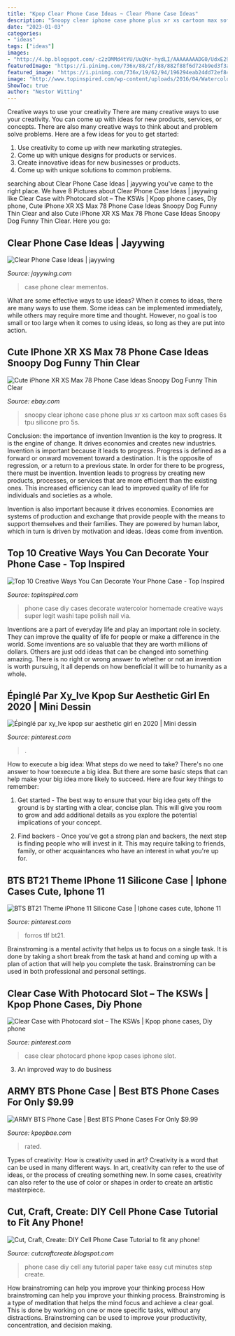 ```yaml
---
title: "Kpop Clear Phone Case Ideas ~ Clear Phone Case Ideas"
description: "Snoopy clear iphone case phone plus xr xs cartoon max soft cases 6s tpu silicone pro 5s"
date: "2023-01-03"
categories:
- "ideas"
tags: ["ideas"]
images:
- "http://4.bp.blogspot.com/-c2zOMMd4tYU/UuQNr-hydLI/AAAAAAAADG0/UdxE29L7_aw/w1200-h630-p-k-no-nu/0-+main+2.jpg"
featuredImage: "https://i.pinimg.com/736x/88/2f/88/882f88f6d724b9ed3f3a7df7202faaf4.jpg"
featured_image: "https://i.pinimg.com/736x/19/62/94/196294eab24dd72ef840da7033836dac.jpg"
image: "http://www.topinspired.com/wp-content/uploads/2016/04/Watercolor-Phone-Case.jpg"
ShowToc: true
author: "Nestor Witting"
---
```



Creative ways to use your creativity
There are many creative ways to use your creativity. You can come up with ideas for new products, services, or concepts. There are also many creative ways to think about and problem solve problems. Here are a few ideas for you to get started:
1) Use creativity to come up with new marketing strategies.
2) Come up with unique designs for products or services.
3) Create innovative ideas for new businesses or products.
4) Come up with unique solutions to common problems.

	

		
searching about Clear Phone Case Ideas | jayywing you've came to the right place. We have 8 Pictures about Clear Phone Case Ideas | jayywing like Clear Case with Photocard slot – The KSWs | Kpop phone cases, Diy phone, Cute iPhone XR XS Max 78 Phone Case Ideas Snoopy Dog Funny Thin Clear and also Cute iPhone XR XS Max 78 Phone Case Ideas Snoopy Dog Funny Thin Clear. Here you go:
		
    
## Clear Phone Case Ideas | Jayywing

<img loading=lazy src="https://jayywing.com/wp-content/uploads/2018/02/jayywing-blog-clear-phone-case-ideas-5.jpg" onerror="this.onerror=null;this.src='https://tse4.mm.bing.net/th?id=OIP.m8ItQ5biYjR0HcoMpSOWOgHaKd&amp;pid=15.1';" alt="Clear Phone Case Ideas | jayywing">

_Source: jayywing.com_

>case phone clear mementos. 

	

What are some effective ways to use ideas?
When it comes to ideas, there are many ways to use them. Some ideas can be implemented immediately, while others may require more time and thought. However, no goal is too small or too large when it comes to using ideas, so long as they are put into action.

    
## Cute IPhone XR XS Max 78 Phone Case Ideas Snoopy Dog Funny Thin Clear

<img loading=lazy src="https://i.ebayimg.com/images/i/323559894749-0-1/s-l1000.jpg" onerror="this.onerror=null;this.src='https://tse4.mm.bing.net/th?id=OIP.lX551sgX9prdOHTjpgGdRQHaHa&amp;pid=15.1';" alt="Cute iPhone XR XS Max 78 Phone Case Ideas Snoopy Dog Funny Thin Clear">

_Source: ebay.com_

>snoopy clear iphone case phone plus xr xs cartoon max soft cases 6s tpu silicone pro 5s. 

	

Conclusion: the importance of invention
Invention is the key to progress. It is the engine of change. It drives economies and creates new industries.
Invention is important because it leads to progress. Progress is defined as a forward or onward movement toward a destination. It is the opposite of regression, or a return to a previous state. In order for there to be progress, there must be invention. Invention leads to progress by creating new products, processes, or services that are more efficient than the existing ones. This increased efficiency can lead to improved quality of life for individuals and societies as a whole.

Invention is also important because it drives economies. Economies are systems of production and exchange that provide people with the means to support themselves and their families. They are powered by human labor, which in turn is driven by motivation and ideas. Ideas come from invention.

    
## Top 10 Creative Ways You Can Decorate Your Phone Case - Top Inspired

<img loading=lazy src="http://www.topinspired.com/wp-content/uploads/2016/04/Watercolor-Phone-Case.jpg" onerror="this.onerror=null;this.src='https://tse1.mm.bing.net/th?id=OIP.TYhf5FOL7CjrEpgptIxrIgHaJ3&amp;pid=15.1';" alt="Top 10 Creative Ways You Can Decorate Your Phone Case - Top Inspired">

_Source: topinspired.com_

>phone case diy cases decorate watercolor homemade creative ways super legit washi tape polish nail via. 

	

Inventions are a part of everyday life and play an important role in society. They can improve the quality of life for people or make a difference in the world. Some inventions are so valuable that they are worth millions of dollars. Others are just odd ideas that can be changed into something amazing. There is no right or wrong answer to whether or not an invention is worth pursuing, it all depends on how beneficial it will be to humanity as a whole.

    
## Épinglé Par Xy_lve Kpop Sur Aesthetic Girl En 2020 | Mini Dessin

<img loading=lazy src="https://i.pinimg.com/736x/88/2f/88/882f88f6d724b9ed3f3a7df7202faaf4.jpg" onerror="this.onerror=null;this.src='https://tse4.mm.bing.net/th?id=OIP.HWNestqv60N4MCaFPcKCogHaMi&amp;pid=15.1';" alt="Épinglé par xy_lve kpop sur aesthetic girl en 2020 | Mini dessin">

_Source: pinterest.com_

>. 

	

How to execute a big idea: What steps do we need to take?
There's no one answer to how toexecute a big idea. But there are some basic steps that can help make your big idea more likely to succeed. Here are four key things to remember: 
1. Get started - The best way to ensure that your big idea gets off the ground is by starting with a clear, concise plan. This will give you room to grow and add additional details as you explore the potential implications of your concept. 

2. Find backers - Once you've got a strong plan and backers, the next step is finding people who will invest in it. This may require talking to friends, family, or other acquaintances who have an interest in what you're up for.

    
## BTS BT21 Theme IPhone 11 Silicone Case | Iphone Cases Cute, Iphone 11

<img loading=lazy src="https://i.pinimg.com/736x/19/62/94/196294eab24dd72ef840da7033836dac.jpg" onerror="this.onerror=null;this.src='https://tse4.mm.bing.net/th?id=OIP.DXDNzcVk909F_ebJe9IlTAHaHa&amp;pid=15.1';" alt="BTS BT21 Theme iPhone 11 Silicone Case | Iphone cases cute, Iphone 11">

_Source: pinterest.com_

>forros tlf bt21. 

	

Brainstroming is a mental activity that helps us to focus on a single task. It is done by taking a short break from the task at hand and coming up with a plan of action that will help you complete the task. Brainstroming can be used in both professional and personal settings.

    
## Clear Case With Photocard Slot – The KSWs | Kpop Phone Cases, Diy Phone

<img loading=lazy src="https://i.pinimg.com/736x/ed/79/98/ed79982ace6e228100188dfb8c2ff951.jpg" onerror="this.onerror=null;this.src='https://tse3.mm.bing.net/th?id=OIP.9AYzyOxoQsbfZT61ohNYPwHaHa&amp;pid=15.1';" alt="Clear Case with Photocard slot – The KSWs | Kpop phone cases, Diy phone">

_Source: pinterest.com_

>case clear photocard phone kpop cases iphone slot. 

	

3. An improved way to do business

    
## ARMY BTS Phone Case | Best BTS Phone Cases For Only $9.99

<img loading=lazy src="https://kpopbae.com/wp-content/uploads/2020/07/12-5.jpg" onerror="this.onerror=null;this.src='https://tse4.mm.bing.net/th?id=OIP.XiEfzQpya7GGKz-P9raULgHaHa&amp;pid=15.1';" alt="ARMY BTS Phone Case | Best BTS Phone Cases For Only $9.99">

_Source: kpopbae.com_

>rated. 

	

Types of creativity: How is creativity used in art?
Creativity is a word that can be used in many different ways. In art, creativity can refer to the use of ideas, or the process of creating something new. In some cases, creativity can also refer to the use of color or shapes in order to create an artistic masterpiece.

    
## Cut, Craft, Create: DIY Cell Phone Case Tutorial to Fit Any Phone!

<img loading=lazy src="http://4.bp.blogspot.com/-c2zOMMd4tYU/UuQNr-hydLI/AAAAAAAADG0/UdxE29L7_aw/w1200-h630-p-k-no-nu/0-+main+2.jpg" onerror="this.onerror=null;this.src='https://tse3.mm.bing.net/th?id=OIP.s5OgI5ZZBDCzVbUEDsUqKQHaD4&amp;pid=15.1';" alt="Cut, Craft, Create: DIY Cell Phone Case Tutorial to fit any phone!">

_Source: cutcraftcreate.blogspot.com_

>phone case diy cell any tutorial paper take easy cut minutes step create. 

	

How brainstroming can help you improve your thinking process
How brainstroming can help you improve your thinking process. Brainstroming is a type of meditation that helps the mind focus and achieve a clear goal. This is done by working on one or more specific tasks, without any distractions. Brainstroming can be used to improve your productivity, concentration, and decision making.

